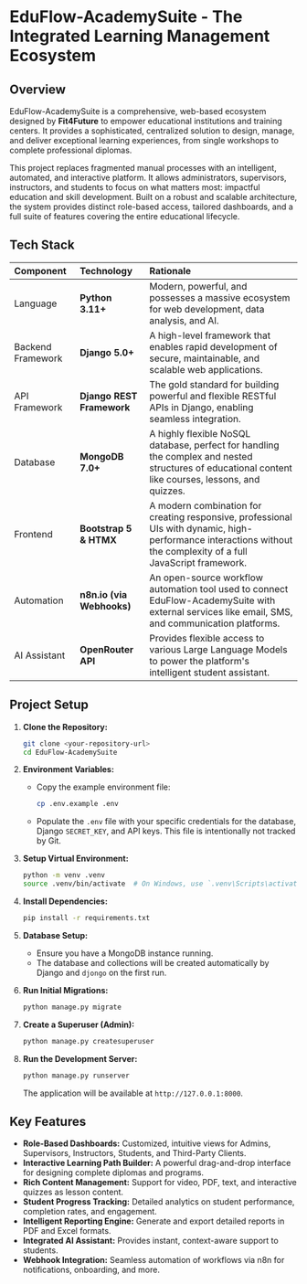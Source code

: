 # EduFlow-AcademySuite - The Integrated Learning Management Ecosystem

## Overview

EduFlow-AcademySuite is a comprehensive, web-based ecosystem designed by **Fit4Future** to empower educational institutions and training centers. It provides a sophisticated, centralized solution to design, manage, and deliver exceptional learning experiences, from single workshops to complete professional diplomas.

This project replaces fragmented manual processes with an intelligent, automated, and interactive platform. It allows administrators, supervisors, instructors, and students to focus on what matters most: impactful education and skill development. Built on a robust and scalable architecture, the system provides distinct role-based access, tailored dashboards, and a full suite of features covering the entire educational lifecycle.

## Tech Stack

| Component | Technology | Rationale |
| :--- | :--- | :--- |
| Language | **Python 3.11+** | Modern, powerful, and possesses a massive ecosystem for web development, data analysis, and AI. |
| Backend Framework | **Django 5.0+** | A high-level framework that enables rapid development of secure, maintainable, and scalable web applications. |
| API Framework | **Django REST Framework** | The gold standard for building powerful and flexible RESTful APIs in Django, enabling seamless integration. |
| Database | **MongoDB 7.0+** | A highly flexible NoSQL database, perfect for handling the complex and nested structures of educational content like courses, lessons, and quizzes. |
| Frontend | **Bootstrap 5 & HTMX** | A modern combination for creating responsive, professional UIs with dynamic, high-performance interactions without the complexity of a full JavaScript framework. |
| Automation | **n8n.io (via Webhooks)** | An open-source workflow automation tool used to connect EduFlow-AcademySuite with external services like email, SMS, and communication platforms. |
| AI Assistant | **OpenRouter API** | Provides flexible access to various Large Language Models to power the platform's intelligent student assistant. |

## Project Setup

1.  **Clone the Repository:**
    ```bash
    git clone <your-repository-url>
    cd EduFlow-AcademySuite
    ```

2.  **Environment Variables:**
    -   Copy the example environment file:
        ```bash
        cp .env.example .env
        ```
    -   Populate the `.env` file with your specific credentials for the database, Django `SECRET_KEY`, and API keys. This file is intentionally not tracked by Git.

3.  **Setup Virtual Environment:**
    ```bash
    python -m venv .venv
    source .venv/bin/activate  # On Windows, use `.venv\Scripts\activate`
    ```

4.  **Install Dependencies:**
    ```bash
    pip install -r requirements.txt
    ```

5.  **Database Setup:**
    -   Ensure you have a MongoDB instance running.
    -   The database and collections will be created automatically by Django and `djongo` on the first run.

6.  **Run Initial Migrations:**
    ```bash
    python manage.py migrate
    ```

7.  **Create a Superuser (Admin):**
    ```bash
    python manage.py createsuperuser
    ```

8.  **Run the Development Server:**
    ```bash
    python manage.py runserver
    ```
    The application will be available at `http://127.0.0.1:8000`.

## Key Features

-   **Role-Based Dashboards:** Customized, intuitive views for Admins, Supervisors, Instructors, Students, and Third-Party Clients.
-   **Interactive Learning Path Builder:** A powerful drag-and-drop interface for designing complete diplomas and programs.
-   **Rich Content Management:** Support for video, PDF, text, and interactive quizzes as lesson content.
-   **Student Progress Tracking:** Detailed analytics on student performance, completion rates, and engagement.
-   **Intelligent Reporting Engine:** Generate and export detailed reports in PDF and Excel formats.
-   **Integrated AI Assistant:** Provides instant, context-aware support to students.
-   **Webhook Integration:** Seamless automation of workflows via n8n for notifications, onboarding, and more.